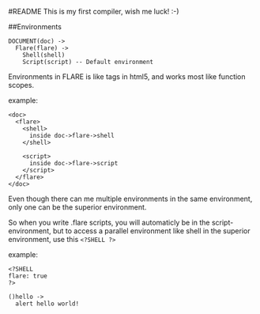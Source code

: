 #README
This is my first compiler, wish me luck! :-)

##Environments
```
DOCUMENT(doc) ->
  Flare(flare) ->
    Shell(shell)
    Script(script) -- Default environment
```

Environments in FLARE is like tags in html5,
and works most like function scopes.

example:
```
<doc>
  <flare>
    <shell>
      inside doc->flare->shell
    </shell>

    <script>
      inside doc->flare->script
    </script>
  </flare>
</doc>
```

Even though there can me multiple environments in the same environment,
only one can be the superior environment.

So when you write .flare scripts, you will automaticly be in the script-environment,
but to access a parallel environment like shell in the superior environment, use this ```<?SHELL ?>```

example:
```
<?SHELL
flare: true
?>

()hello ->
  alert hello world!
```
